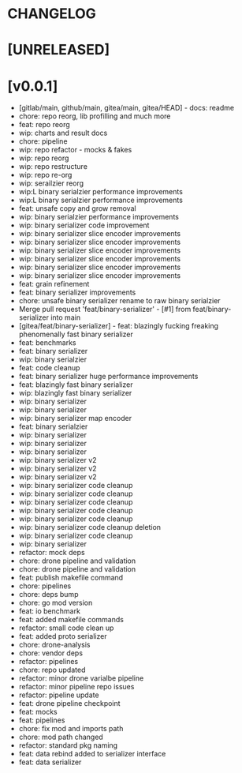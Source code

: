 # CHANGELOG

# [UNRELEASED]
 
# [v0.0.1]
 - [gitlab/main, github/main, gitea/main, gitea/HEAD] - docs: readme
 - chore: repo reorg, lib profilling and much more
 - feat: repo reorg
 - wip: charts and result docs
 - chore: pipeline
 - wip: repo refactor - mocks & fakes
 - wip: repo reorg
 - wip: repo restructure
 - wip: repo re-org
 - wip: serailzier reorg
 - wip:L binary serialzier performance improvements
 - wip:L binary serialzier performance improvements
 - feat: unsafe copy and grow removal
 - wip: binary serialzier performance improvements
 - wip: binary serializer code improvement
 - wip: binary serializer slice encoder improvements
 - wip: binary serializer slice encoder improvements
 - wip: binary serializer slice encoder improvements
 - wip: binary serializer slice encoder improvements
 - wip: binary serializer slice encoder improvements
 - wip: binary serializer slice encoder improvements
 - feat: grain refinement
 - feat: binary serializer improvements
 - chore: unsafe binary serializer rename to raw binary serialzier
 - Merge pull request 'feat/binary-serializer' - [#1] from feat/binary-serializer into main
 - [gitea/feat/binary-serializer] - feat: blazingly fucking freaking phenomenally fast binary serializer
 - feat: benchmarks
 - feat: binary serializer
 - wip: binary serialzier
 - feat: code cleanup
 - feat: binary serializer huge performance improvements
 - feat: blazingly fast binary serializer
 - wip: blazingly fast binary serializer
 - wip: binary serializer
 - wip: binary serializer
 - wip: binary serializer map encoder
 - feat: binary serialzier
 - wip: binary serializer
 - wip: binary serializer
 - wip: binary serializer
 - wip: binary serializer v2
 - wip: binary serializer v2
 - wip: binary serializer v2
 - wip: binary serializer code cleanup
 - wip: binary serializer code cleanup
 - wip: binary serializer code cleanup
 - wip: binary serializer code cleanup
 - wip: binary serializer code cleanup
 - wip: binary serializer code cleanup deletion
 - wip: binary serializer code cleanup
 - wip: binary serializer
 - refactor: mock deps
 - chore: drone pipeline and validation
 - chore: drone pipeline and validation
 - feat: publish makefile command
 - chore: pipelines
 - chore: deps bump
 - chore: go mod version
 - feat: io benchmark
 - feat: added makefile commands
 - refactor: small code clean up
 - feat: added proto serializer
 - chore: drone-analysis
 - chore: vendor deps
 - refactor: pipelines
 - chore: repo updated
 - refactor: minor drone varialbe pipeline
 - refactor: minor pipeline repo issues
 - refactor: pipeline update
 - feat: drone pipeline checkpoint
 - feat: mocks
 - feat: pipelines
 - chore: fix mod and imports path
 - chore: mod path changed
 - refactor: standard pkg naming
 - feat: data rebind added to serializer interface
 - feat: data serializer
